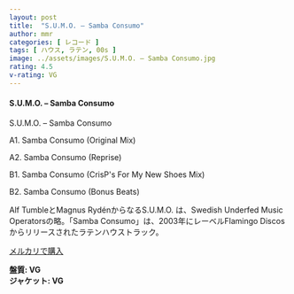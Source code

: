 ```yaml
---
layout: post
title:  "S.U.M.O. – Samba Consumo"
author: mmr
categories: [ レコード ]
tags: [ ハウス, ラテン, 00s ]
image: ../assets/images/S.U.M.O. – Samba Consumo.jpg
rating: 4.5
v-rating: VG
---
```


#### S.U.M.O. – Samba Consumo

S.U.M.O. – Samba Consumo

A1. Samba Consumo (Original Mix)

A2. Samba Consumo (Reprise)

B1. Samba Consumo (CrisP's For My New Shoes Mix)

B2. Samba Consumo (Bonus Beats)

Alf TumbleとMagnus RydénからなるS.U.M.O. は、Swedish Underfed Music Operatorsの略。「Samba Consumo」は、2003年にレーベルFlamingo Discosからリリースされたラテンハウストラック。

[メルカリで購入](https://jp.mercari.com/item/m71260292773?afid=6142608987)

<div class="mt-4 mb-4 d-flex align-items-center">
<strong class="mr-1">盤質: VG</strong>
</div>
<div class="mt-4 mb-4 d-flex align-items-center">
<strong class="mr-1">ジャケット: VG</strong>
</div>
